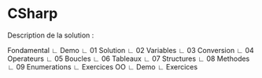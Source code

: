 # CSharp

Description de la solution :

Fondamental
∟ Demo
  ∟ 01 Solution
  ∟ 02 Variables
  ∟ 03 Conversion
  ∟ 04 Operateurs
  ∟ 05 Boucles
  ∟ 06 Tableaux
  ∟ 07 Structures
  ∟ 08 Methodes
  ∟ 09 Enumerations
∟ Exercices
OO
∟ Demo
∟ Exercices
